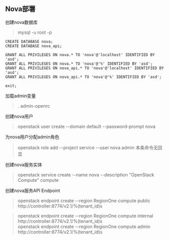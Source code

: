 Nova部署
---

创建nova数据库

> mysql -u root -p

```
CREATE DATABASE nova;
CREATE DATABASE nova_api;

GRANT ALL PRIVILEGES ON nova.* TO 'nova'@'localhost' IDENTIFIED BY 'asd';
GRANT ALL PRIVILEGES ON nova.* TO 'nova'@'%' IDENTIFIED BY 'asd';
GRANT ALL PRIVILEGES ON nova_api.* TO 'nova'@'localhost' IDENTIFIED BY 'asd';
GRANT ALL PRIVILEGES ON nova_api.* TO 'nova'@'%' IDENTIFIED BY 'asd';

exit;
```

加载admin变量
>. admin-openrc

创建nova用户
> openstack user create --domain default --password-prompt nova

为nova用户分配admin角色
> openstack role add --project service --user nova admin
本条命令无回显

创建nova服务实体
> openstack service create --name nova --description "OpenStack Compute" compute

创建nova服务API Endpoint
> openstack endpoint create --region RegionOne compute public http://controller:8774/v2.1/%\(tenant_id\)s

> openstack endpoint create --region RegionOne compute internal http://controller:8774/v2.1/%\(tenant_id\)s  
> openstack endpoint create --region RegionOne compute admin http://controller:8774/v2.1/%\(tenant_id\)s


